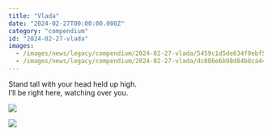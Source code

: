 ```yaml
---
title: "Vlada"
date: "2024-02-27T00:00:00.000Z"
category: "compendium"
id: "2024-02-27-vlada"
images:
  - /images/news/legacy/compendium/2024-02-27-vlada/5459c1d5de634f0ebf531d5a76cc2631_002.webp
  - /images/news/legacy/compendium/2024-02-27-vlada/dc086e6b98d84b8ca447d8cd3996193e.webp
---
```


Stand tall with your head held up high.  
I’ll be right here, watching over you.

![](/images/news/legacy/compendium/2024-02-27-vlada/5459c1d5de634f0ebf531d5a76cc2631_002.webp)

![](/images/news/legacy/compendium/2024-02-27-vlada/dc086e6b98d84b8ca447d8cd3996193e.webp)

